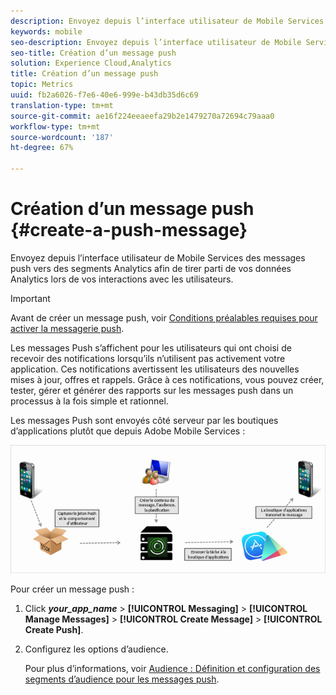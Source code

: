 ```yaml
---
description: Envoyez depuis l’interface utilisateur de Mobile Services des messages push vers des segments Analytics afin de tirer parti de vos données Analytics lors de vos interactions avec les utilisateurs.
keywords: mobile
seo-description: Envoyez depuis l’interface utilisateur de Mobile Services des messages push vers des segments Analytics afin de tirer parti de vos données Analytics lors de vos interactions avec les utilisateurs.
seo-title: Création d’un message push
solution: Experience Cloud,Analytics
title: Création d’un message push
topic: Metrics
uuid: fb2a6026-f7e6-40e6-999e-b43db35d6c69
translation-type: tm+mt
source-git-commit: ae16f224eeaeefa29b2e1479270a72694c79aaa0
workflow-type: tm+mt
source-wordcount: '187'
ht-degree: 67%

---
```



# Création d’un message push {#create-a-push-message}

Envoyez depuis l’interface utilisateur de Mobile Services des messages push vers des segments Analytics afin de tirer parti de vos données Analytics lors de vos interactions avec les utilisateurs.

>[!IMPORTANT]
>
>Avant de créer un message push, voir [Conditions préalables requises pour activer la messagerie push](/help/using/c-manage-app-settings/c-mob-confg-app/configure-push-messaging/prerequisites-push-messaging.md).

Les messages Push s’affichent pour les utilisateurs qui ont choisi de recevoir des notifications lorsqu’ils n’utilisent pas activement votre application. Ces notifications avertissent les utilisateurs des nouvelles mises à jour, offres et rappels. Grâce à ces notifications, vous pouvez créer, tester, gérer et générer des rapports sur les messages push dans un processus à la fois simple et rationnel.

Les messages Push sont envoyés côté serveur par les boutiques d’applications plutôt que depuis Adobe Mobile Services :

![](assets/push_message_diagram.png)

Pour créer un message push :

1. Click ***your_app_name*** > **[!UICONTROL Messaging]** > **[!UICONTROL Manage Messages]** > **[!UICONTROL Create Message]** > **[!UICONTROL Create Push]**.
1. Configurez les options d’audience.

   Pour plus d’informations, voir [Audience : Définition et configuration des segments d’audience pour les messages push](/help/using/in-app-messaging/t-create-push-message/c-audience-push-message.md).
